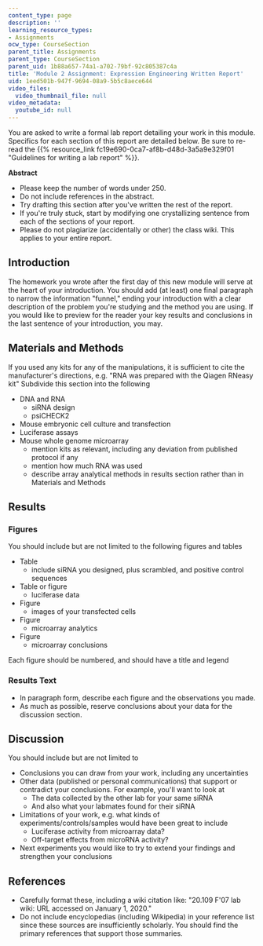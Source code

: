 ```yaml
---
content_type: page
description: ''
learning_resource_types:
- Assignments
ocw_type: CourseSection
parent_title: Assignments
parent_type: CourseSection
parent_uid: 1b88a657-74a1-a702-79bf-92c805387c4a
title: 'Module 2 Assignment: Expression Engineering Written Report'
uid: 1eed501b-947f-9694-08a9-5b5c8aece644
video_files:
  video_thumbnail_file: null
video_metadata:
  youtube_id: null
---
```


You are asked to write a formal lab report detailing your work in this module. Specifics for each section of this report are detailed below. Be sure to re-read the {{% resource_link fc19e690-0ca7-af8b-d48d-3a5a9e329f01 "Guidelines for writing a lab report" %}}.

 **Abstract**

*   Please keep the number of words under 250.
*   Do not include references in the abstract.
*   Try drafting this section after you've written the rest of the report.
*   If you're truly stuck, start by modifying one crystallizing sentence from each of the sections of your report.
*   Please do not plagiarize (accidentally or other) the class wiki. This applies to your entire report.

Introduction
------------

The homework you wrote after the first day of this new module will serve at the heart of your introduction. You should add (at least) one final paragraph to narrow the information "funnel," ending your introduction with a clear description of the problem you're studying and the method you are using. If you would like to preview for the reader your key results and conclusions in the last sentence of your introduction, you may.

Materials and Methods
---------------------

If you used any kits for any of the manipulations, it is sufficient to cite the manufacturer's directions, e.g. "RNA was prepared with the Qiagen RNeasy kit" Subdivide this section into the following

*   DNA and RNA
    *   siRNA design
    *   psiCHECK2
*   Mouse embryonic cell culture and transfection
*   Luciferase assays
*   Mouse whole genome microarray
    *   mention kits as relevant, including any deviation from published protocol if any
    *   mention how much RNA was used
    *   describe array analytical methods in results section rather than in Materials and Methods

Results
-------

### Figures

You should include but are not limited to the following figures and tables

*   Table
    *   include siRNA you designed, plus scrambled, and positive control sequences
*   Table or figure
    *   luciferase data
*   Figure
    *   images of your transfected cells
*   Figure
    *   microarray analytics
*   Figure
    *   microarray conclusions

Each figure should be numbered, and should have a title and legend

### Results Text

*   In paragraph form, describe each figure and the observations you made.
*   As much as possible, reserve conclusions about your data for the discussion section.

Discussion
----------

You should include but are not limited to

*   Conclusions you can draw from your work, including any uncertainties
*   Other data (published or personal communications) that support or contradict your conclusions. For example, you'll want to look at
    *   The data collected by the other lab for your same siRNA
    *   And also what your labmates found for their siRNA
*   Limitations of your work, e.g. what kinds of experiments/controls/samples would have been great to include
    *   Luciferase activity from microarray data?
    *   Off-target effects from microRNA activity?
*   Next experiments you would like to try to extend your findings and strengthen your conclusions

References
----------

*   Carefully format these, including a wiki citation like: "20.109 F'07 lab wiki: URL accessed on January 1, 2020."
*   Do not include encyclopedias (including Wikipedia) in your reference list since these sources are insufficiently scholarly. You should find the primary references that support those summaries.